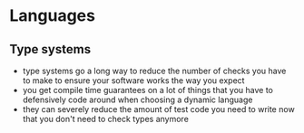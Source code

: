 # Languages

## Type systems
- type systems go a long way to reduce the number of checks you have to make to ensure your software works the way you expect
- you get compile time guarantees on a lot of things that you have to defensively code around when choosing a dynamic language
- they can severely reduce the amount of test code you need to write now that you don't need to check types anymore